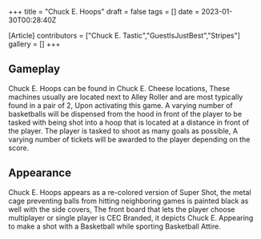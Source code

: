 +++
title = "Chuck E. Hoops"
draft = false
tags = []
date = 2023-01-30T00:28:40Z

[Article]
contributors = ["Chuck E. Tastic","GuestIsJustBest","Stripes"]
gallery = []
+++
## Gameplay ##
Chuck E. Hoops can be found in Chuck E. Cheese locations, These machines usually are located next to Alley Roller and are most typically found in a pair of 2, Upon activating this game. A varying number of basketballs will be dispensed from the hood in front of the player to be tasked with being shot into a hoop that is located at a distance in front of the player. The player is tasked to shoot as many goals as possible, A varying number of tickets will be awarded to the player depending on the score. 

## Appearance ##
Chuck E. Hoops appears as a re-colored version of Super Shot, the metal cage preventing balls from hitting neighboring games is painted black as well with the side covers, The front board that lets the player choose multiplayer or single player is CEC Branded, it depicts Chuck E. Appearing to make a shot with a Basketball while sporting Basketball Attire.